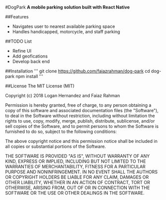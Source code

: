 #DogPark
**A mobile parking solution built with React Native**

##Features
- Navigates user to nearest available parking space
- Handles handicapped, motorcycle, and staff parking

##TODO List
- Refine UI
- Add geofications
- Develop back end

##Installation
'''
git clone https://github.com/faiazrahman/dog-park
cd dog-park
npm install
'''

##License
The MIT License (MIT)

Copyright (c) 2018 Logan Hernandez and Faiaz Rahman

Permission is hereby granted, free of charge, to any person obtaining a copy of this software and associated documentation files (the "Software"), to deal in the Software without restriction, including without limitation the rights to use, copy, modify, merge, publish, distribute, sublicense, and/or sell copies of the Software, and to permit persons to whom the Software is furnished to do so, subject to the following conditions:

The above copyright notice and this permission notice shall be included in all copies or substantial portions of the Software.

THE SOFTWARE IS PROVIDED "AS IS", WITHOUT WARRANTY OF ANY KIND, EXPRESS OR IMPLIED, INCLUDING BUT NOT LIMITED TO THE WARRANTIES OF MERCHANTABILITY, FITNESS FOR A PARTICULAR PURPOSE AND NONINFRINGEMENT. IN NO EVENT SHALL THE AUTHORS OR COPYRIGHT HOLDERS BE LIABLE FOR ANY CLAIM, DAMAGES OR OTHER LIABILITY, WHETHER IN AN ACTION OF CONTRACT, TORT OR OTHERWISE, ARISING FROM, OUT OF OR IN CONNECTION WITH THE SOFTWARE OR THE USE OR OTHER DEALINGS IN THE SOFTWARE.